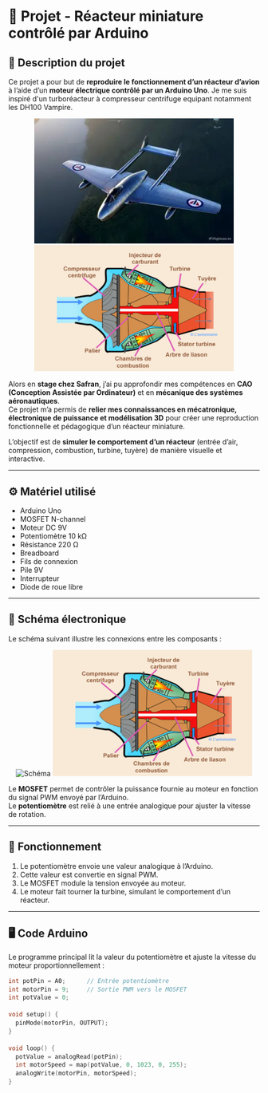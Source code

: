 # 🚀 Projet - Réacteur miniature contrôlé par Arduino

## 🧠 Description du projet
Ce projet a pour but de **reproduire le fonctionnement d’un réacteur d’avion** à l’aide d’un **moteur électrique contrôlé par un Arduino Uno**.
Je me suis inspiré d'un turboréacteur à compresseur centrifuge equipant notamment les DH100 Vampire.

<p align="center">
  <img src="DHVampire.webp" alt="Schéma" width="400"/>
  <img src="DHVampire.png" alt="DH Vampire" width="400"/>
</p>

Alors en **stage chez Safran**, j’ai pu approfondir mes compétences en **CAO (Conception Assistée par Ordinateur)** et en **mécanique des systèmes aéronautiques**.  
Ce projet m’a permis de **relier mes connaissances en mécatronique, électronique de puissance et modélisation 3D** pour créer une reproduction fonctionnelle et pédagogique d’un réacteur miniature.

L’objectif est de **simuler le comportement d’un réacteur** (entrée d’air, compression, combustion, turbine, tuyère) de manière visuelle et interactive.

---

## ⚙️ Matériel utilisé
- Arduino Uno  
- MOSFET N-channel
- Moteur DC 9V  
- Potentiomètre 10 kΩ  
- Résistance 220 Ω  
- Breadboard  
- Fils de connexion  
- Pile 9V
- Interrupteur
- Diode de roue libre

---

## 🔌 Schéma électronique
Le schéma suivant illustre les connexions entre les composants :

<p align="center">
  <img src="schema elec" alt="Schéma" width="400"/>
  <img src="DHVampire.png" alt="DH Vampire" width="400"/>
</p>

Le **MOSFET** permet de contrôler la puissance fournie au moteur en fonction du signal PWM envoyé par l’Arduino.  
Le **potentiomètre** est relié à une entrée analogique pour ajuster la vitesse de rotation.

---

## 🧩 Fonctionnement
1. Le potentiomètre envoie une valeur analogique à l’Arduino.  
2. Cette valeur est convertie en signal PWM.  
3. Le MOSFET module la tension envoyée au moteur.  
4. Le moteur fait tourner la turbine, simulant le comportement d’un réacteur.

---

## 🖥️ Code Arduino
Le programme principal lit la valeur du potentiomètre et ajuste la vitesse du moteur proportionnellement :

```cpp
int potPin = A0;      // Entrée potentiomètre
int motorPin = 9;     // Sortie PWM vers le MOSFET
int potValue = 0;     

void setup() {
  pinMode(motorPin, OUTPUT);
}

void loop() {
  potValue = analogRead(potPin);
  int motorSpeed = map(potValue, 0, 1023, 0, 255);
  analogWrite(motorPin, motorSpeed);
}

